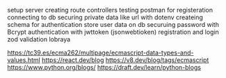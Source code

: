 setup server
creating route
controllers
testing postman for registeration
connecting to db
securing private data like url with dotenv
createing schema for authentication
store user data on db 
securuing password with Bcrypt
authentication with jwttoken (jsonwebtioken)  registration and login
zod validation lobraya

https://tc39.es/ecma262/multipage/ecmascript-data-types-and-values.html
https://react.dev/blog
https://v8.dev/blog/tags/ecmascript
https://www.python.org/blogs/
https://draft.dev/learn/python-blogs